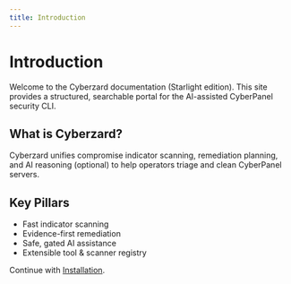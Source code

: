 ```yaml
---
title: Introduction
---
```


# Introduction

Welcome to the Cyberzard documentation (Starlight edition). This site provides a structured, searchable portal for the AI-assisted CyberPanel security CLI.

## What is Cyberzard?
Cyberzard unifies compromise indicator scanning, remediation planning, and AI reasoning (optional) to help operators triage and clean CyberPanel servers.

## Key Pillars
- Fast indicator scanning
- Evidence-first remediation
- Safe, gated AI assistance
- Extensible tool & scanner registry

Continue with [Installation](/installation).